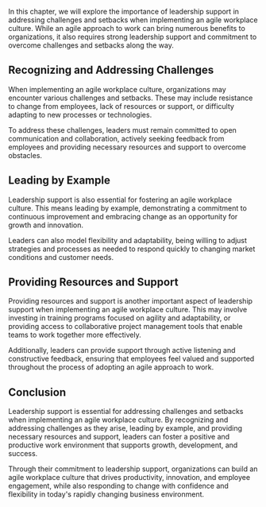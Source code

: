 
In this chapter, we will explore the importance of leadership support in addressing challenges and setbacks when implementing an agile workplace culture. While an agile approach to work can bring numerous benefits to organizations, it also requires strong leadership support and commitment to overcome challenges and setbacks along the way.

Recognizing and Addressing Challenges
-------------------------------------

When implementing an agile workplace culture, organizations may encounter various challenges and setbacks. These may include resistance to change from employees, lack of resources or support, or difficulty adapting to new processes or technologies.

To address these challenges, leaders must remain committed to open communication and collaboration, actively seeking feedback from employees and providing necessary resources and support to overcome obstacles.

Leading by Example
------------------

Leadership support is also essential for fostering an agile workplace culture. This means leading by example, demonstrating a commitment to continuous improvement and embracing change as an opportunity for growth and innovation.

Leaders can also model flexibility and adaptability, being willing to adjust strategies and processes as needed to respond quickly to changing market conditions and customer needs.

Providing Resources and Support
-------------------------------

Providing resources and support is another important aspect of leadership support when implementing an agile workplace culture. This may involve investing in training programs focused on agility and adaptability, or providing access to collaborative project management tools that enable teams to work together more effectively.

Additionally, leaders can provide support through active listening and constructive feedback, ensuring that employees feel valued and supported throughout the process of adopting an agile approach to work.

Conclusion
----------

Leadership support is essential for addressing challenges and setbacks when implementing an agile workplace culture. By recognizing and addressing challenges as they arise, leading by example, and providing necessary resources and support, leaders can foster a positive and productive work environment that supports growth, development, and success.

Through their commitment to leadership support, organizations can build an agile workplace culture that drives productivity, innovation, and employee engagement, while also responding to change with confidence and flexibility in today's rapidly changing business environment.
